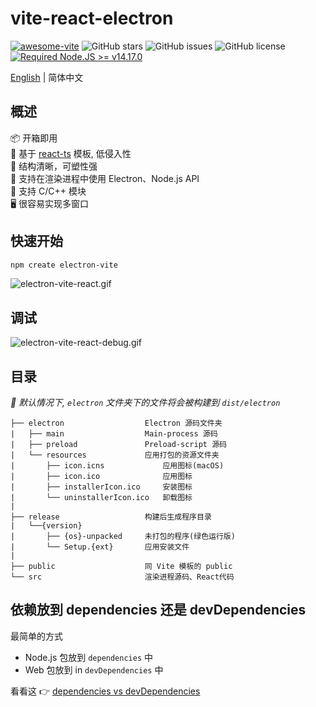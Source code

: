# vite-react-electron

[![awesome-vite](https://awesome.re/mentioned-badge.svg)](https://github.com/vitejs/awesome-vite)
![GitHub stars](https://img.shields.io/github/stars/caoxiemeihao/vite-react-electron?color=fa6470&style=flat)
![GitHub issues](https://img.shields.io/github/issues/caoxiemeihao/vite-react-electron?color=d8b22d&style=flat)
![GitHub license](https://img.shields.io/github/license/caoxiemeihao/vite-react-electron?style=flat)
[![Required Node.JS >= v14.17.0](https://img.shields.io/static/v1?label=node&message=%3E=14.17.0&logo=node.js&color=3f893e&style=flat)](https://nodejs.org/about/releases)

[English](README.md) | 简体中文

## 概述

📦 开箱即用  
🎯 基于 [react-ts](https://github.com/vitejs/vite/tree/main/packages/create-vite/template-react-ts) 模板, 低侵入性  
🌱 结构清晰，可塑性强  
💪 支持在渲染进程中使用 Electron、Node.js API  
🔩 支持 C/C++ 模块  
🖥 很容易实现多窗口  

## 快速开始

```sh
npm create electron-vite
```

![electron-vite-react.gif](https://github.com/electron-vite/electron-vite-react/blob/main/public/electron-vite-react.gif?raw=true)

## 调试

![electron-vite-react-debug.gif](https://github.com/electron-vite/electron-vite-react/blob/main/public/electron-vite-react-debug.gif?raw=true)

## 目录

*🚨 默认情况下, `electron` 文件夹下的文件将会被构建到 `dist/electron`*

```tree
├── electron                  Electron 源码文件夹
|   ├── main                  Main-process 源码
|   ├── preload               Preload-script 源码
|   └── resources             应用打包的资源文件夹
|       ├── icon.icns             应用图标(macOS)
|       ├── icon.ico              应用图标
|       ├── installerIcon.ico     安装图标
|       └── uninstallerIcon.ico   卸载图标
|
├── release                   构建后生成程序目录
|   └──{version}
|       ├── {os}-unpacked     未打包的程序(绿色运行版)
|       └── Setup.{ext}       应用安装文件
|
├── public                    同 Vite 模板的 public
└── src                       渲染进程源码、React代码
```

## 依赖放到 dependencies 还是 devDependencies

最简单的方式

- Node.js 包放到 `dependencies` 中
- Web 包放到 in `devDependencies` 中

看看这 👉 [dependencies vs devDependencies](https://github.com/electron-vite/vite-plugin-electron-renderer#dependencies-vs-devdependencies)

<!--
&emsp;&emsp;对待 **Electron-Main、Preload-Script** 时 vite 会以 lib 形式打包 commonjs 格式代码；
如果碰 node 环境的包可以直接放到 dependencies 中，vite 会解析为 require('xxxx')；
electron-builder 打包时候会将 dependencies 中的包打包到 app.asar 里面

&emsp;&emsp;对待 **Electron-Renderer** 时 vite 会以 ESM 格式解析代码；
像 vue、react 这种前端用的包可以直接被 vite 构建，所以不需要 vue、react 源码；
现实情况 vue、react 放到 dependencies 或 devDependencies 中都可以被正确构建；
但是放到 dependencies 会被 electron-builder 打包到 app.asar 里面导致包体变大；
所以放到 devDependencies 既能被正确构建还可以减小 app.asar 体积，一举两得
-->
